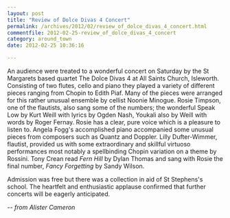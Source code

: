 ```yaml
---
layout: post
title: "Review of Dolce Divas 4 Concert"
permalink: /archives/2012/02/review_of_dolce_divas_4_concert.html
commentfile: 2012-02-25-review_of_dolce_divas_4_concert
category: around_town
date: 2012-02-25 10:36:16

---
```


An audience were treated to a wonderful concert on Saturday by the St Margarets based quartet The Dolce Divas 4 at All Saints Church, Isleworth. Consisting of two flutes, cello and piano they played a variety of different pieces ranging from Chopin to Edith Piaf. Many of the pieces were arranged for this rather unusual ensemble by cellist Noonie Minogue. Rosie Timpson, one of the flautists, also sang some of the numbers; the wonderful Speak Low by Kurt Weill with lyrics by Ogden Nash, Youkali also by Weill with words by Roger Fernay. Rosie has a clear, pure voice which is a pleasure to listen to. Angela Fogg's accomplished piano accompanied some unusual pieces from composers such as Quantz and Doppler. Lilly Dufter-Wimmer, flautist, provided us with some extraordinary and skillful virtuoso performances most notably a spellbinding Chopin variation on a theme by Rossini. Tony Crean read *Fern Hill* by Dylan Thomas and sang with Rosie the final number, *Fancy Forgetting* by Sandy Wilson.

Admission was free but there was a collection in aid of St Stephens's school. The heartfelt and enthusiastic applause confirmed that further concerts will be eagerly anticipated.

<cite>-- from Alister Cameron</cite>
